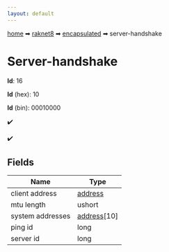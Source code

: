 ```yaml
---
layout: default
---
```


[home](/) ➡ [raknet8](/protocol/raknet8) ➡ [encapsulated](/protocol/raknet8/encapsulated) ➡ server-handshake

# Server-handshake

**Id**: 16

**Id** (hex): 10

**Id** (bin): 00010000

✔️

✔️

## Fields

Name | Type
---|---
client address | [address](/protocol/raknet8/types/address)
mtu length | ushort
system addresses | [address](/protocol/raknet8/types/address)[10]
ping id | long
server id | long

